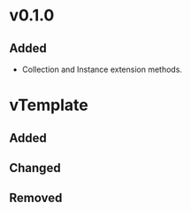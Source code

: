 # v0.1.0
## Added
* Collection and Instance extension methods.

# vTemplate
## Added
## Changed
## Removed
